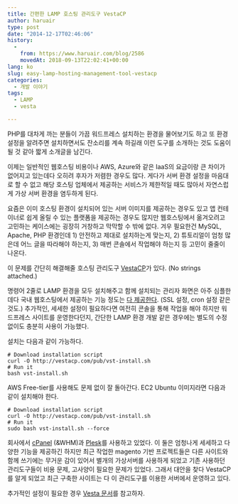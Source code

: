 ```yaml
---
title: 간편한 LAMP 호스팅 관리도구 VestaCP
author: haruair
type: post
date: "2014-12-17T02:46:06"
history:
  - 
    from: https://www.haruair.com/blog/2586
    movedAt: 2018-09-13T22:02:41+00:00
lang: ko
slug: easy-lamp-hosting-management-tool-vestacp
categories:
  - 개발 이야기
tags:
  - LAMP
  - vesta

---
```

PHP를 대차게 까는 분들이 가끔 워드프레스 설치하는 환경을 물어보기도 하고 또 환경 설정을 알려주면 설치하면서도 잔소리를 계속 하길래 이런 도구를 소개하는 것도 도움이 될 것 같아 짧게 소개글을 남긴다.

이제는 일반적인 웹호스팅 비용이나 AWS, Azure와 같은 IaaS의 요금이랑 큰 차이가 없어지고 있는데다 오히려 후자가 저렴한 경우도 많다. 게다가 서버 환경 설정을 마음대로 할 수 없고 해당 호스팅 업체에서 제공하는 서비스가 제한적일 때도 많아서 자연스럽게 가상 서버 환경을 염두하게 된다.

요즘은 이미 호스팅 환경이 설치되어 있는 서버 이미지를 제공하는 경우도 있고 앱 컨테이너로 쉽게 올릴 수 있는 플랫폼을 제공하는 경우도 많지만 웹호스팅에서 옮겨오려고 고민하는 케이스에는 굉장히 거창하고 막막할 수 밖에 없다. 겨우 필요한건 MySQL, Apache, PHP 환경인데 1) 안전하고 제대로 설치하는게 맞는지, 2) 튜토리얼이 엄청 많은데 어느 글을 따라해야 하는지, 3) 매번 콘솔에서 작업해야 하는지 등 고민이 줄줄이 나온다.

이 문제를 간단히 해결해줄 호스팅 관리도구 [VestaCP][1]가 있다. (No strings attached.)

명령어 2줄로 LAMP 환경을 모두 설치해주고 함께 설치되는 관리자 화면은 아주 심플한데다 국내 웹호스팅에서 제공하는 기능 정도는 [다 제공한다][2]. (SSL 설정, cron 설정 같은 것도.) 추가적인, 세세한 설정이 필요하다면 여전히 콘솔을 통해 작업을 해야 하지만 워드프레스 사이트를 운영한다던지, 간단한 LAMP 환경 개발 같은 경우에는 별도의 수정 없이도 충분히 사용이 가능했다.

설치는 다음과 같이 가능하다.

    # Download installation script
    curl -O http://vestacp.com/pub/vst-install.sh
    # Run it
    bash vst-install.sh
    

AWS Free-tier를 사용해도 문제 없이 잘 돌아간다. EC2 Ubuntu 이미지라면 다음과 같이 설치해야 한다.

    # Download installation script
    curl -O http://vestacp.com/pub/vst-install.sh
    # Run it
    sudo bash vst-install.sh --force
    

회사에서 [cPanel][3] (&WHM)과 [Plesk][4]를 사용하고 있었다. 이 둘은 엄청나게 세세하고 다양한 기능을 제공하긴 하지만 최근 작업한 magento 기반 프로젝트들은 다른 사이트와 함께 쓰기에는 무거운 감이 있어서 별개의 가상서버를 사용하게 되었고 기존 사용하던 관리도구들이 비용 문제, 고사양이 필요한 문제가 있었다. 그래서 대안을 찾다 VestaCP를 알게 되었고 최근 구축한 사이트는 다 이 관리도구를 이용한 서버에서 운영하고 있다.

추가적인 설정이 필요한 경우 [Vesta 문서][5]를 참고하자.

 [1]: http://vestacp.com/
 [2]: http://vestacp.com/#features
 [3]: http://cpanel.net/
 [4]: http://www.plesk.com/
 [5]: http://vestacp.com/docs/